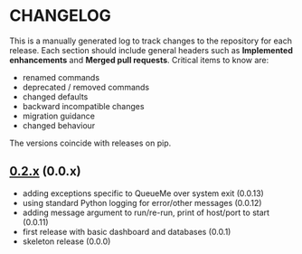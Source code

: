 # CHANGELOG

This is a manually generated log to track changes to the repository for each release.
Each section should include general headers such as **Implemented enhancements**
and **Merged pull requests**. Critical items to know are:

 - renamed commands
 - deprecated / removed commands
 - changed defaults
 - backward incompatible changes
 - migration guidance
 - changed behaviour

The versions coincide with releases on pip.

## [0.2.x](https://github.com/vsoch/qme/tree/master) (0.0.x)
 - adding exceptions specific to QueueMe over system exit (0.0.13)
 - using standard Python logging for error/other messages (0.0.12)
 - adding message argument to run/re-run, print of host/port to start (0.0.11)
 - first release with basic dashboard and databases (0.0.1)
 - skeleton release (0.0.0)

